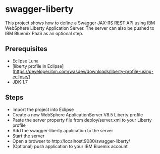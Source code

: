 # swagger-liberty


This project shows how to define a Swagger JAX-RS REST API using IBM WebSphere Liberty Application Server. The server can also be pushed to IBM Bluemix PaaS as an optional step.

## Prerequisites

- Eclipse Luna
- [liberty profile in Eclipse] (https://developer.ibm.com/wasdev/downloads/liberty-profile-using-eclipse/)
- JDK 1.7
 
## Steps

- Import the project into Eclipse
- Create a new WebSphere ApplicationServer V8.5 Liberty profile
- Paste the server property file from deploy/server.xml to your Liberty profile
- Add the swagger-liberty application to the server
- Start the server
- Open a browser to http://localhost:9080/swagger-liberty/
- (Optional) push application to your IBM Bluemix account
 